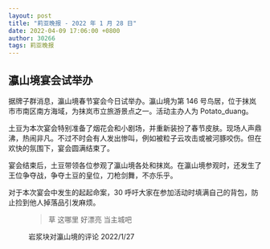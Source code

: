 ```yaml
---
layout: post
title: "莉亚晚报 - 2022 年 1 月 28 日"
date: 2022-04-09 17:06:00 +0800
author: 30266
tags: 莉亚晚报
---
```


## 瀛山境宴会试举办
据牌子群消息，瀛山境春节宴会今日试举办。瀛山境为第 146 号鸟居，位于抹岚市市南区南方海域，为抹岚市立旅游景点之一。活动主办人为 Potato_duang。

土豆为本次宴会特别准备了烟花会和小剧场，并重新装扮了春节皮肤。现场人声鼎沸，热闹非凡。不过不时会有人发出惨叫，例如被粒子云攻击或被河豚咬伤。但在欢快的氛围下，宴会圆满结束了。

宴会结束后，土豆带领各位参观了瀛山境各处和抹岚。在瀛山境参观时，还发生了王位争夺战，争夺土豆的皇位，刀枪剑舞，不亦乐乎。

对于本次宴会中发生的起起命案，30 呼吁大家在参加活动时填满自己的背包，防止捡到他人掉落品引发麻烦。

<figure class="blockquote">
  <blockquote>
    <p>草 这哪里 好漂亮 当主城吧</p>
  </blockquote>
  <figcaption class="blockquote-footer">岩浆块对瀛山境的评论 2022/1/27</figcaption>
</figure>
